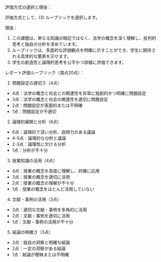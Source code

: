評価方式の選択と理由：

評価方式として、(3) ルーブリックを選択します。

理由：
1. この課題は、単なる知識の暗記ではなく、法学の概念を深く理解し、批判的思考と独自の分析を求めています。
2. ルーブリックは、多面的な評価観点を明確に示すことができ、学生に期待される具体的な要素を示せます。
3. 学生の創造性と論理的思考を公平かつ詳細に評価できます。

レポート評価ルーブリック（満点20点）：

1. 問題設定の適切さ（4点）
- 4点：法学の概念と社会との関連性を非常に独創的かつ明確に問題設定
- 3点：法学の概念と社会の関連性を適切に問題設定
- 2点：問題設定が表面的または不明確
- 1点：問題設定が不適切

2. 論理的展開と分析（6点）
- 6点：論理的で深い分析、説得力のある議論
- 4-5点：論理的な分析と議論
- 2-3点：論理性に欠ける分析
- 1点：分析が不十分

3. 授業知識の活用（4点）
- 4点：授業の概念を高度に理解し、的確に応用
- 3点：授業の概念を適切に活用
- 2点：授業の概念の理解が不十分
- 1点：授業の概念をほとんど活用していない

4. 文献・事例の活用（3点）
- 3点：適切な文献・事例を多角的に活用
- 2点：文献・事例を適切に活用
- 1点：文献・事例の活用が不十分

5. 結論の明確さ（3点）
- 3点：独自の洞察と明確な結論
- 2点：一定の洞察がある結論
- 1点：結論が曖昧または不明確